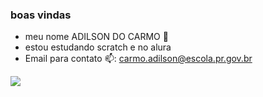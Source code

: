 ### boas vindas
 - meu nome ADILSON DO CARMO 🤠
 - estou estudando scratch e no alura
 - Email para contato 📫: carmo.adilson@escola.pr.gov.br

![](https://s2-g1.glbimg.com/_7o-N3dQDz491OpISAr4zwUhjzQ=/0x0:2362x1576/1008x0/smart/filters:strip_icc()/i.s3.glbimg.com/v1/AUTH_59edd422c0c84a879bd37670ae4f538a/internal_photos/bs/2019/r/9/huStWrS6aeVxv4f3g8zA/img-0059.jpg)
